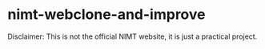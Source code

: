 # nimt-webclone-and-improve

Disclaimer: This is not the official NIMT website, it is just a practical project.
